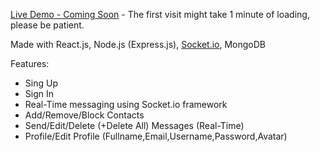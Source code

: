 [Live Demo - Coming Soon](https://google.com) - The first visit might take 1 minute of loading, please be patient.

Made with React.js, Node.js (Express.js), [Socket.io](https://socket.io/), MongoDB

Features:

+ Sing Up
+ Sign In
+ Real-Time messaging using Socket.io framework
+ Add/Remove/Block Contacts
+ Send/Edit/Delete (+Delete All) Messages (Real-Time)
+ Profile/Edit Profile (Fullname,Email,Username,Password,Avatar)

